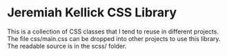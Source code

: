 # Jeremiah Kellick CSS Library

This is a collection of CSS classes that I tend to reuse in different projects. The file css/main.css can be dropped into other projects to use this library. The readable source is in the scss/ folder.
